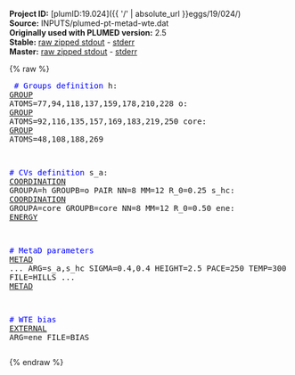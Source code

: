 **Project ID:** [plumID:19.024]({{ '/' | absolute_url }}eggs/19/024/)  
**Source:** INPUTS/plumed-pt-metad-wte.dat  
**Originally used with PLUMED version:** 2.5  
**Stable:** [raw zipped stdout](plumed-pt-metad-wte.dat.plumed.stdout.txt.zip) - [stderr](plumed-pt-metad-wte.dat.plumed.stderr)  
**Master:** [raw zipped stdout](plumed-pt-metad-wte.dat.plumed_master.stdout.txt.zip) - [stderr](plumed-pt-metad-wte.dat.plumed_master.stderr)  

{% raw %}<pre>
<span style="color:blue"># Groups definition</span>
h:    <a href="https://plumed.github.io/doc-master/user-doc/html/_g_r_o_u_p.html">GROUP</a> ATOMS=77,94,118,137,159,178,210,228
o:    <a href="https://plumed.github.io/doc-master/user-doc/html/_g_r_o_u_p.html">GROUP</a> ATOMS=92,116,135,157,169,183,219,250
core: <a href="https://plumed.github.io/doc-master/user-doc/html/_g_r_o_u_p.html">GROUP</a> ATOMS=48,108,188,269

<span style="color:blue"># CVs definition</span>
s_a:  <a href="https://plumed.github.io/doc-master/user-doc/html/_c_o_o_r_d_i_n_a_t_i_o_n.html">COORDINATION</a> GROUPA=h GROUPB=o PAIR  NN=8 MM=12 R_0=0.25
s_hc: <a href="https://plumed.github.io/doc-master/user-doc/html/_c_o_o_r_d_i_n_a_t_i_o_n.html">COORDINATION</a> GROUPA=core GROUPB=core NN=8 MM=12 R_0=0.50
ene:  <a href="https://plumed.github.io/doc-master/user-doc/html/_e_n_e_r_g_y.html">ENERGY</a>

<span style="color:blue"># MetaD parameters</span>
<a href="https://plumed.github.io/doc-master/user-doc/html/_m_e_t_a_d.html">METAD</a> ...
  ARG=s_a,s_hc SIGMA=0.4,0.4 HEIGHT=2.5 PACE=250
  TEMP=300 BIASFACTOR=8 FILE=HILLS
... <a href="https://plumed.github.io/doc-master/user-doc/html/_m_e_t_a_d.html">METAD</a>

<span style="color:blue"># WTE bias</span>
<a href="https://plumed.github.io/doc-master/user-doc/html/_e_x_t_e_r_n_a_l.html">EXTERNAL</a> ARG=ene FILE=BIAS
</pre>{% endraw %}
